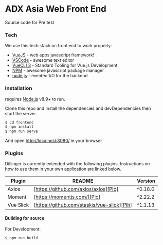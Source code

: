 # ADX Asia Web Front End

Source code for Pre test 

### Tech

We use this tech stack on front end to work properly:

* [VueJS] - web apps javascript framework!
* [VSCode] - awesome text editor
* [VueCLI 3] - Standard Tooling for Vue.js Development.
* [NPM] - awesome javascript package manager
* [node.js] - evented I/O for the backend


### Installation

requires [Node.js](https://nodejs.org/) v8.9+ to run.

Clone this repo and
Install the dependencies and devDependencies then start the server.

```sh
$ cd frontend
$ npm install
$ npm run serve
```

And open [http://localhost:8080/](http://localhost:8080/) in your browser

### Plugins

Dillinger is currently extended with the following plugins. Instructions on how to use them in your own application are linked below.

| Plugin | README | Version |
| ------ | ------ | ------ |
| Axios | [https://github.com/axios/axios][Plb] | ^0.18.0 |
| Moment | [https://momentjs.com/][Plc] | ^2.22.2 |
| Vue Slick | [https://github.com/staskjs/vue-slick][Plh] | ^1.1.13 |

#### Building for source

For Development:
```sh
$ npm run build
```

   [VueCLI 3]: <https://cli.vuejs.org/>
   [VSCode]: <https://code.visualstudio.com/>
   [node.js]: <http://nodejs.org>
   [NPM]: <https://www.npmjs.com/>
   [VueJS]: <https://vuejs.org/>

   [Plb]: <https://github.com/axios/axios/blob/master/README.md>
   [Plc]: <https://momentjs.com/>
   [Plh]: <https://github.com/staskjs/vue-slick>

